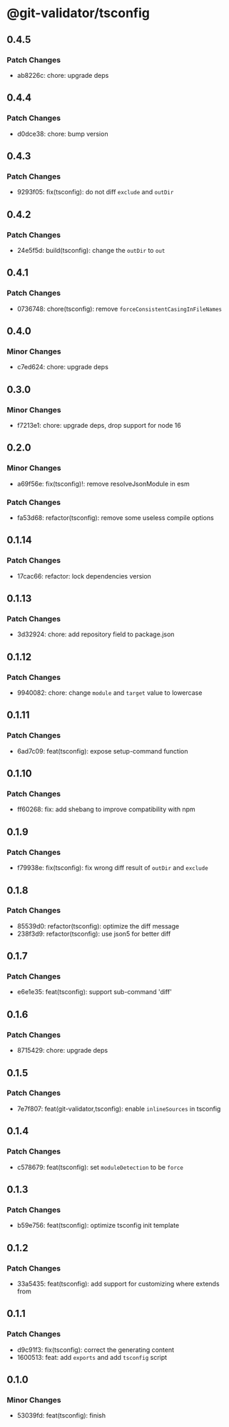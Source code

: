 # @git-validator/tsconfig

## 0.4.5

### Patch Changes

- ab8226c: chore: upgrade deps

## 0.4.4

### Patch Changes

- d0dce38: chore: bump version

## 0.4.3

### Patch Changes

- 9293f05: fix(tsconfig): do not diff `exclude` and `outDir`

## 0.4.2

### Patch Changes

- 24e5f5d: build(tsconfig): change the `outDir` to `out`

## 0.4.1

### Patch Changes

- 0736748: chore(tsconfig): remove `forceConsistentCasingInFileNames`

## 0.4.0

### Minor Changes

- c7ed624: chore: upgrade deps

## 0.3.0

### Minor Changes

- f7213e1: chore: upgrade deps, drop support for node 16

## 0.2.0

### Minor Changes

- a69f56e: fix(tsconfig)!: remove resolveJsonModule in esm

### Patch Changes

- fa53d68: refactor(tsconfig): remove some useless compile options

## 0.1.14

### Patch Changes

- 17cac66: refactor: lock dependencies version

## 0.1.13

### Patch Changes

- 3d32924: chore: add repository field to package.json

## 0.1.12

### Patch Changes

- 9940082: chore: change `module` and `target` value to lowercase

## 0.1.11

### Patch Changes

- 6ad7c09: feat(tsconfig): expose setup-command function

## 0.1.10

### Patch Changes

- ff60268: fix: add shebang to improve compatibility with npm

## 0.1.9

### Patch Changes

- f79938e: fix(tsconfig): fix wrong diff result of `outDir` and `exclude`

## 0.1.8

### Patch Changes

- 85539d0: refactor(tsconfig): optimize the diff message
- 238f3d9: refactor(tsconfig): use json5 for better diff

## 0.1.7

### Patch Changes

- e6e1e35: feat(tsconfig): support sub-command 'diff'

## 0.1.6

### Patch Changes

- 8715429: chore: upgrade deps

## 0.1.5

### Patch Changes

- 7e7f807: feat(git-validator,tsconfig): enable `inlineSources` in tsconfig

## 0.1.4

### Patch Changes

- c578679: feat(tsconfig): set `moduleDetection` to be `force`

## 0.1.3

### Patch Changes

- b59e756: feat(tsconfig): optimize tsconfig init template

## 0.1.2

### Patch Changes

- 33a5435: feat(tsconfig): add support for customizing where extends from

## 0.1.1

### Patch Changes

- d9c91f3: fix(tsconfig): correct the generating content
- 1600513: feat: add `exports` and add `tsconfig` script

## 0.1.0

### Minor Changes

- 53039fd: feat(tsconfig): finish
